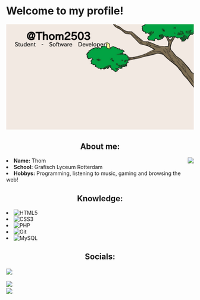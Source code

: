 # Welcome to my profile!
<div align="center">
  <img max-width="800" src="https://raw.githubusercontent.com/Thom2503/thom2503/master/assets/birb_header.png"/>
</div>
<div>
<h2 align="center"> About me:</h2>
<img src="https://media.giphy.com/media/JxFmWGrmynlCg/source.gif" align="right">
<li>
<b>Name:</b> Thom</li>
<li>
<b>School:</b> Grafisch Lyceum Rotterdam
</li>
<li>
<b>Hobbys:</b> Programming, listening to music, gaming and browsing the web!
</li>
</div>
<div>
<h2 align="center"> Knowledge:</h2>
<li>
  <img alt="HTML5" src="https://img.shields.io/badge/html5%20-%23E34F26.svg?&style=for-the-badge&logo=html5&logoColor=white"/>
</li>
<li>
<img alt="CSS3" src="https://img.shields.io/badge/css3%20-%231572B6.svg?&style=for-the-badge&logo=css3&logoColor=white"/></li>
<li>
<img alt="PHP" src="https://img.shields.io/badge/php-%23777BB4.svg?&style=for-the-badge&logo=php&logoColor=white"/>
</li>
<li>
<img alt="Git" src="https://img.shields.io/badge/git%20-%23F05033.svg?&style=for-the-badge&logo=git&logoColor=white"/>
</li>
<li>
<img alt="MySQL" src="https://img.shields.io/badge/mysql-%2300f.svg?&style=for-the-badge&logo=mysql&logoColor=white"/>
</li>
</div>
<div allign="center">
<h2 align="center"> Socials:</h2>
<img src="https://media.giphy.com/media/fybt3q7jokUbS/source.gif" width="800" align="center"><br><br>
 <a target="_blank" href="https://twitter.com/Thom2503"><img src="https://img.shields.io/badge/Thom2503%20-%231DA1F2.svg?&style=for-the-badge&logo=Twitter&logoColor=white" /></a><br>
 <a target="_blank" href="https://www.linkedin.com/in/thom-veldhuis-5427761b9/"><img src="https://img.shields.io/badge/linkedin%20-%230077B5.svg?&style=for-the-badge&logo=linkedin&logoColor=white" /></a> 
</div>
